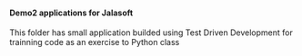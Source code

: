 #### Demo2 applications for Jalasoft

<p>This folder has small application builded using Test Driven Development for trainning code as an exercise to Python class</p>